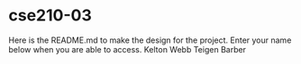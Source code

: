 # cse210-03
Here is the README.md to make the design for the project. Enter your name below when you are able to access.
Kelton Webb
Teigen Barber
